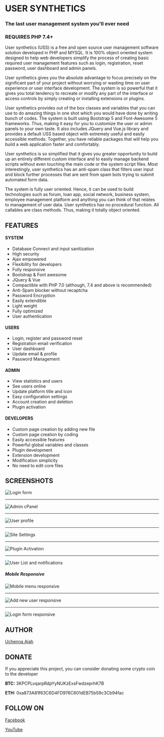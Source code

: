 # USER SYNTHETICS

### The last user management system you'll ever need

### REQUIRES PHP 7.4+

User synthetics (USS) is a free and open source user management software solution developed in PHP and MYSQL. It is 100% object oriented system designed to help web developers simplify the process of creating basic required user management features such as login, registration, reset password, user dashboard and admin panels.

User synthetics gives you the absolute advantage to focus precisely on the significant part of your project without worrying or wasting time on user experience or user interface development. The system is so powerful that it gives you total tendency to recreate or modify any part of the interface or access controls by simply creating or installing extensions or plugins.

User synthetics provides out of the box classes and variables that you can use to do amazing things in one shot which you would have done by writing bunch of codes. The system is built using Bootstrap 5 and Font-Awesome 5 frameworks. Thus, making it easy for you to customize the user or admin panels to your own taste. It also includes JQuery and Vue.js library and provides a default USS based object with extremely useful and easily accessible methods. Together, you have reliable packages that will help you build a web application faster and comfortably.

User synthetics is so simplified that it gives you greater opportunity to build up an entirely different custom interface and to easily manage backend scripts without even touching the main code or the system script files. Most interestingly, user synthetics has an anti-spam class that filters user input and block further processes that are sent from spam bots trying to submit automated form data.

The system is fully user oriented. Hence, it can be used to build technologies such as forum, loan app, social network, business system, employee management platform and anything you can think of that relates to management of user data. User synthetics has no procedural function. All callables are class methods. Thus, making it totally object oriented.

## FEATURES

#### SYSTEM

-	Database Connect and input sanitization
-	High security
-	Ajax empowered
-	Flexibility for developers
-	Fully responsive
-	Bootstrap & Font awesome
-	JQuery & Vue
-	Compactible with PHP 7.0 (although, 7.4 and above is recommended)
-	Anti-Spam blocker without recaptcha
-	Password Encryption
-	Easily extendible
-	Light weight
-	Fully optimized
-	User authentication

#### USERS

-	Login, register and password reset
-	Registration email verification
-	User dashboard
-	Update email & profile
-	Password Management

#### ADMIN

-	View statistics and users
-	See users online
-	Update platform title and icon
-	Easy configuration settings
-	Account creation and deletion
-	Plugin activation

#### DEVELOPERS

-	Custom page creation by adding new file
-	Custom page creation by coding
-	Easily accessible features
-	Powerful global variables and classes
-	Plugin development
-	Extension development
-	Modification simplicity
-	No need to edit core files

## SCREENSHOTS

![Login form](https://i.imgur.com/dpmPenx.png)

***

![Admin cPanel](https://i.imgur.com/10ivo3t.png)

***

![User profile](https://i.imgur.com/sqajIIU.png)

***

![Site Settings](https://i.imgur.com/vqHk6vt.png)

***

![Plugin Activation](https://i.imgur.com/LVKzXBC.png)

***

![User List and notifications](https://i.imgur.com/1oN9wIk.png)

##### Mobile Responsive

![Mobile menu responsive](https://i.imgur.com/8SyqHOo.png)

***

![Add new user responsive](https://i.imgur.com/Dd45ZBd.png)

***

![Login form responsive](https://i.imgur.com/r4V8Iz4.png)

## AUTHOR

[Uchenna Ajah](https://ucscode.com)

## DONATE

If you appreciate this project, you can consider donating some crypto coin to the developer

**BTC:** 3KPCPLvqarpRdpYyNUKzExsFwdzeprhK7B

**ETH:** 0xa873A81f63C6D4FD976C601dEB75b59c3Cb94fac

## FOLLOW ON

[Facebook](https://facebook.com/ucscode)

[YouTube](https://www.youtube.com/channel/UCPlGBkdI0ydlgAZWoLdmOFg)


